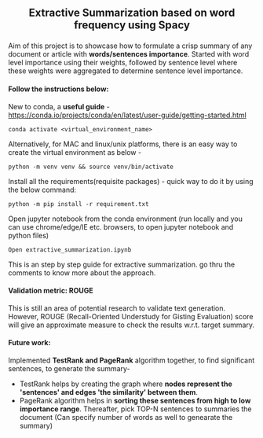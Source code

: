 ## <p align="center">Extractive Summarization based on word frequency using Spacy </p>

Aim of this project is to showcase how to formulate a crisp summary of any document or article with **words/sentences importance**. Started with word level importance using their weights, followed by sentence level where these weights were aggregated to determine sentence level importance. 

#### Follow the instructions below: 
New to conda, a **useful guide** - https://conda.io/projects/conda/en/latest/user-guide/getting-started.html
```
conda activate <virtual_environment_name>
```
Alternatively, for MAC and linux/unix platforms, there is an easy way to create the virtual environment as below - 
```
python -m venv venv && source venv/bin/activate
```

Install all the requirements(requisite packages) - quick way to do it by using the below command: 
```    
python -m pip install -r requirement.txt
```
Open jupyter notebook from the conda environment (run locally and you can use chrome/edge/IE etc. browsers, to open jupyter notebook and python files)

```Open extractive_summarization.ipynb```

This is an step by step guide for extractive summarization. go thru the comments to know more about the approach. 

#### Validation metric: ROUGE

This is still an area of potential research to validate text generation. However, ROUGE (Recall-Oriented Understudy for Gisting Evaluation) score will give an approximate measure to check the results w.r.t. target summary.

#### Future work:

Implemented **TestRank and PageRank** algorithm together, to find significant sentences, to generate the summary-
- TestRank helps by creating the graph where **nodes represent the 'sentences' and edges 'the similarity' between them**. 
- PageRank algorithm helps in **sorting these sentences from high to low importance range**. Thereafter, pick TOP-N sentences to summaries the document (Can specify number of words as well to genearate the summary) 
